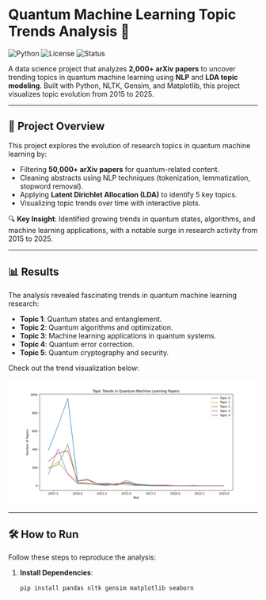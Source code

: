 # Quantum Machine Learning Topic Trends Analysis 🚀

![Python](https://img.shields.io/badge/Python-3.8%2B-blue?logo=python) ![License](https://img.shields.io/badge/License-MIT-green) ![Status](https://img.shields.io/badge/Status-Completed-brightgreen)

A data science project that analyzes **2,000+ arXiv papers** to uncover trending topics in quantum machine learning using **NLP** and **LDA topic modeling**. Built with Python, NLTK, Gensim, and Matplotlib, this project visualizes topic evolution from 2015 to 2025.

---

## 📖 Project Overview

This project explores the evolution of research topics in quantum machine learning by:
- Filtering **50,000+ arXiv papers** for quantum-related content.
- Cleaning abstracts using NLP techniques (tokenization, lemmatization, stopword removal).
- Applying **Latent Dirichlet Allocation (LDA)** to identify 5 key topics.
- Visualizing topic trends over time with interactive plots.

🔍 **Key Insight**: Identified growing trends in quantum states, algorithms, and machine learning applications, with a notable surge in research activity from 2015 to 2025.

---

## 📊 Results

The analysis revealed fascinating trends in quantum machine learning research:
- **Topic 1**: Quantum states and entanglement.
- **Topic 2**: Quantum algorithms and optimization.
- **Topic 3**: Machine learning applications in quantum systems.
- **Topic 4**: Quantum error correction.
- **Topic 5**: Quantum cryptography and security.

Check out the trend visualization below:

![Topic Trends](topic_trends.png)

---

## 🛠️ How to Run

Follow these steps to reproduce the analysis:

1. **Install Dependencies**:
   ```bash
   pip install pandas nltk gensim matplotlib seaborn

  